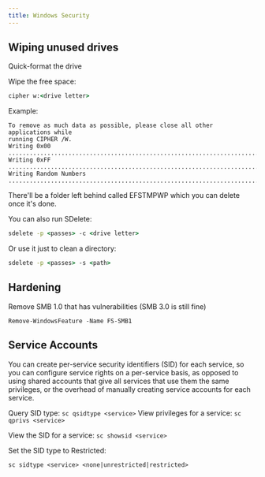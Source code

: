 ```yaml
---
title: Windows Security
---
```


## Wiping unused drives

Quick-format the drive

Wipe the free space:

```cmd
cipher w:<drive letter>
```

Example:

```
To remove as much data as possible, please close all other applications while
running CIPHER /W.
Writing 0x00
.........................................................................................................
Writing 0xFF
.........................................................................................................
Writing Random Numbers
.........................................................................................................
```

There'll be a folder left behind called EFSTMPWP which you can delete once it's done.

You can also run SDelete:

```cmd
sdelete -p <passes> -c <drive letter>
```

Or use it just to clean a directory:

```cmd
sdelete -p <passes> -s <path>
```

## Hardening

Remove SMB 1.0 that has vulnerabilities (SMB 3.0 is still fine)

`Remove-WindowsFeature -Name FS-SMB1`

## Service Accounts

You can create per-service security identifiers (SID) for each service, so you can configure service rights on a per-service basis, as opposed to using shared accounts that give all services that use them the same privileges, or the overhead of  manually creating service accounts for each service.

Query SID type: `sc qsidtype <service>`
View privileges for a service: `sc qprivs <service>`

View the SID for a service: `sc showsid <service>`

Set the SID type to Restricted:

`sc sidtype <service> <none|unrestricted|restricted>`
